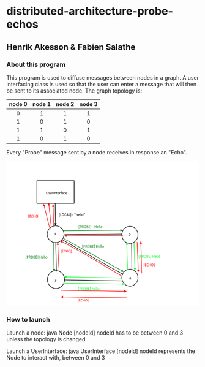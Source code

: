 # distributed-architecture-probe-echos
## Henrik Akesson & Fabien Salathe

### About this program
This program is used to diffuse messages between nodes in a graph. A user interfacing class is used so that
the user can enter a message that will then be sent to its associated node.
The graph topology is:

|node 0|node 1|node 2|node 3|
|:---:|:---:|:---:|:---:|
|0|1|1|1|
|1|0|1|0|
|1|1|0|1|
|1|0|1|0|


Every "Probe" message sent by a node receives in response an "Echo".

![Graph topology and messages](topology.png)


### How to launch

Launch a node: java Node [nodeId]
nodeId has to be between 0 and 3 unless the topology is changed

Launch a UserInterface: java UserInterface [nodeId]
nodeId represents the Node to interact with, between 0 and 3